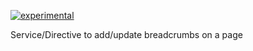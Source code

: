 [![experimental](http://badges.github.io/stability-badges/dist/experimental.svg)](http://github.com/badges/stability-badges)

Service/Directive to add/update breadcrumbs on a page